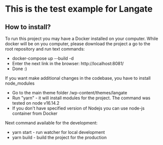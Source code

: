# This is the test example for Langate 
## How to install?

To run this project you may have a Docker installed on your computer.
While docker will be on you computer, please download the project a go to the root repository and run text commands:
+ docker-compose up --build -d
+ Enter the next link in the browser: http://localhost:8081/
+ Done :)

If you want make additional changes in the codebase, you have to install node_modules
+ Go to the main theme folder /wp-content/themes/langate
+ Run "yarn" - it will install modules for the project. The command was tested on node v16.14.2
+ If you don't have specified version of Nodejs you can use node-js container from Docker

Next command available for the development:
+ yarn start - run watcher for local development
+ yarn build - build the project for the production